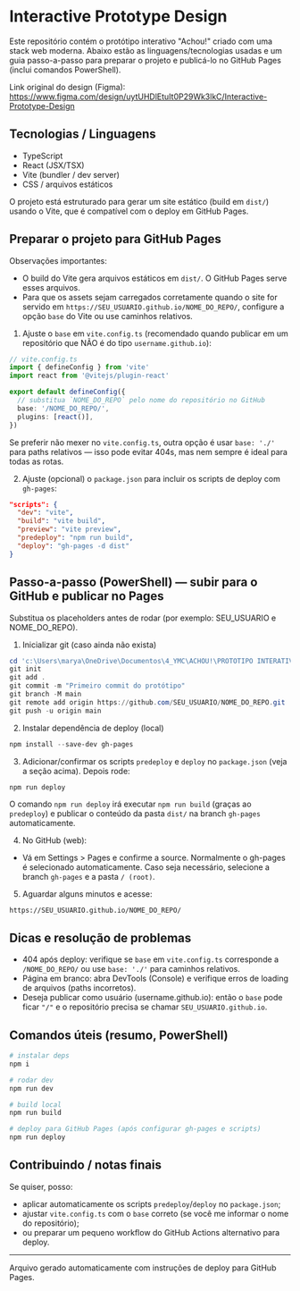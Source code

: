 
 # Interactive Prototype Design

 Este repositório contém o protótipo interativo "Achou!" criado com uma stack web moderna. Abaixo estão as linguagens/tecnologias usadas e um guia passo-a-passo para preparar o projeto e publicá-lo no GitHub Pages (inclui comandos PowerShell).

 Link original do design (Figma): https://www.figma.com/design/uytUHDlEtuIt0P29Wk3lkC/Interactive-Prototype-Design

 ## Tecnologias / Linguagens

- TypeScript
- React (JSX/TSX)
- Vite (bundler / dev server)
- CSS / arquivos estáticos

 O projeto está estruturado para gerar um site estático (build em `dist/`) usando o Vite, que é compatível com o deploy em GitHub Pages.

 ## Preparar o projeto para GitHub Pages

 Observações importantes:
- O build do Vite gera arquivos estáticos em `dist/`. O GitHub Pages serve esses arquivos.
- Para que os assets sejam carregados corretamente quando o site for servido em `https://SEU_USUARIO.github.io/NOME_DO_REPO/`, configure a opção `base` do Vite ou use caminhos relativos.

 1) Ajuste o `base` em `vite.config.ts` (recomendado quando publicar em um repositório que NÃO é do tipo `username.github.io`):

```ts
// vite.config.ts
import { defineConfig } from 'vite'
import react from '@vitejs/plugin-react'

export default defineConfig({
  // substitua `NOME_DO_REPO` pelo nome do repositório no GitHub
  base: '/NOME_DO_REPO/',
  plugins: [react()],
})
```

Se preferir não mexer no `vite.config.ts`, outra opção é usar `base: './'` para paths relativos — isso pode evitar 404s, mas nem sempre é ideal para todas as rotas.

2) Ajuste (opcional) o `package.json` para incluir os scripts de deploy com `gh-pages`:

```json
"scripts": {
  "dev": "vite",
  "build": "vite build",
  "preview": "vite preview",
  "predeploy": "npm run build",
  "deploy": "gh-pages -d dist"
}
```

## Passo-a-passo (PowerShell) — subir para o GitHub e publicar no Pages

Substitua os placeholders antes de rodar (por exemplo: SEU_USUARIO e NOME_DO_REPO).

1) Inicializar git (caso ainda não exista)

```powershell
cd 'c:\Users\marya\OneDrive\Documentos\4_YMC\ACHOU!\PROTOTIPO INTERATIVO'
git init
git add .
git commit -m "Primeiro commit do protótipo"
git branch -M main
git remote add origin https://github.com/SEU_USUARIO/NOME_DO_REPO.git
git push -u origin main
```

2) Instalar dependência de deploy (local)

```powershell
npm install --save-dev gh-pages
```

3) Adicionar/confirmar os scripts `predeploy` e `deploy` no `package.json` (veja a seção acima). Depois rode:

```powershell
npm run deploy
```

O comando `npm run deploy` irá executar `npm run build` (graças ao `predeploy`) e publicar o conteúdo da pasta `dist/` na branch `gh-pages` automaticamente.

4) No GitHub (web):
- Vá em Settings > Pages e confirme a source. Normalmente o gh-pages é selecionado automaticamente. Caso seja necessário, selecione a branch `gh-pages` e a pasta `/ (root)`.

5) Aguardar alguns minutos e acesse:

```
https://SEU_USUARIO.github.io/NOME_DO_REPO/
```

## Dicas e resolução de problemas

- 404 após deploy: verifique se `base` em `vite.config.ts` corresponde a `/NOME_DO_REPO/` ou use `base: './'` para caminhos relativos.
- Página em branco: abra DevTools (Console) e verifique erros de loading de arquivos (paths incorretos).
- Deseja publicar como usuário (username.github.io): então o `base` pode ficar `"/"` e o repositório precisa se chamar `SEU_USUARIO.github.io`.

## Comandos úteis (resumo, PowerShell)

```powershell
# instalar deps
npm i

# rodar dev
npm run dev

# build local
npm run build

# deploy para GitHub Pages (após configurar gh-pages e scripts)
npm run deploy
```

## Contribuindo / notas finais

Se quiser, posso:
- aplicar automaticamente os scripts `predeploy`/`deploy` no `package.json`;
- ajustar `vite.config.ts` com o `base` correto (se você me informar o nome do repositório);
- ou preparar um pequeno workflow do GitHub Actions alternativo para deploy.

---

Arquivo gerado automaticamente com instruções de deploy para GitHub Pages.
